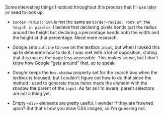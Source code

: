 Some interesting things I noticed throughout this process that I'll use later or need to look up.

- `border-radius: 50%` is not the same as `border-radius: <50% of the height in pixels>`. I believe that declaring pixels bends just the radius around the height but declaring a percentage bends both the width and the height at that percentage. Need more research.

- Google sets `outline` to `none` on the textbox `input`, but when I looked this up to detemrine how to do it, I was met with a lot of opposition, stating that this makes the page less accessible. This makes sense, but I don't know how Google "gets around" that, so to speak.

- Google keeps the `box-shadow` property set for the search box when the textbox is focused, but I couldn't figure out how to do that since the method I used to generate these items made the element with the shadow the parent of the `input`. As far as I'm aware, parent selectors are not a thing yet.

- Empty `<div>` elements are pretty useful. I wonder if they are frowned upon? But that's how you draw CSS images, so I'm guessing not.
